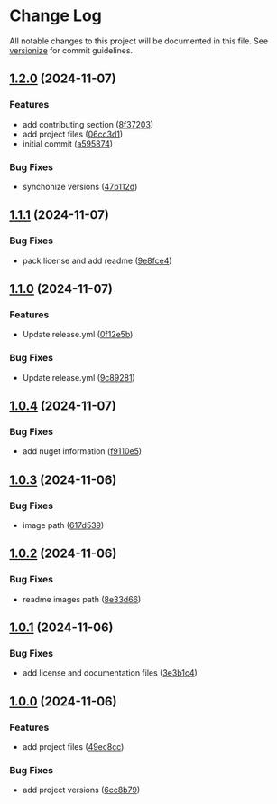 # Change Log

All notable changes to this project will be documented in this file. See [versionize](https://github.com/versionize/versionize) for commit guidelines.

<a name="1.2.0"></a>
## [1.2.0](https://www.github.com/OpenCommissioning/OC_Assistant/releases/tag/v1.2.0) (2024-11-07)

### Features

* add contributing section ([8f37203](https://www.github.com/OpenCommissioning/OC_Assistant/commit/8f37203262700fee8a854c1cfb48c06788609d2c))
* add project files ([06cc3d1](https://www.github.com/OpenCommissioning/OC_Assistant/commit/06cc3d1a0125bacd36d531a56db573b64d19dfcb))
* initial commit ([a595874](https://www.github.com/OpenCommissioning/OC_Assistant/commit/a59587436175e833055aa3638521f269615140af))

### Bug Fixes

* synchonize versions ([47b112d](https://www.github.com/OpenCommissioning/OC_Assistant/commit/47b112d2782ca316c1dec431fdcdabe605929a25))

<a name="1.1.1"></a>
## [1.1.1](https://www.github.com/OpenCommissioning/OC_Assistant_DRY/releases/tag/v1.1.1) (2024-11-07)

### Bug Fixes

* pack license and add readme ([9e8fce4](https://www.github.com/OpenCommissioning/OC_Assistant_DRY/commit/9e8fce4e9603ef37c9fafdde28d2fc1c9f149315))

<a name="1.1.0"></a>
## [1.1.0](https://www.github.com/OpenCommissioning/OC_Assistant_DRY/releases/tag/v1.1.0) (2024-11-07)

### Features

* Update release.yml ([0f12e5b](https://www.github.com/OpenCommissioning/OC_Assistant_DRY/commit/0f12e5b896660f77d34e6bbc6ec4a3aa001c4888))

### Bug Fixes

* Update release.yml ([9c89281](https://www.github.com/OpenCommissioning/OC_Assistant_DRY/commit/9c892815ed6da6f18d09fcf26de80af42592cf0f))

<a name="1.0.4"></a>
## [1.0.4](https://www.github.com/OpenCommissioning/OC_Assistant_DRY/releases/tag/v1.0.4) (2024-11-07)

### Bug Fixes

* add nuget information ([f9110e5](https://www.github.com/OpenCommissioning/OC_Assistant_DRY/commit/f9110e537cad6b84d48e9fa1962a179fb122e3be))

<a name="1.0.3"></a>
## [1.0.3](https://www.github.com/OpenCommissioning/OC_Assistant_DRY/releases/tag/v1.0.3) (2024-11-06)

### Bug Fixes

* image path ([617d539](https://www.github.com/OpenCommissioning/OC_Assistant_DRY/commit/617d539fe6277cf72c7722c325c5edb70e7f5e10))

<a name="1.0.2"></a>
## [1.0.2](https://www.github.com/OpenCommissioning/OC_Assistant_DRY/releases/tag/v1.0.2) (2024-11-06)

### Bug Fixes

* readme images path ([8e33d66](https://www.github.com/OpenCommissioning/OC_Assistant_DRY/commit/8e33d667604292de112006f304b3a2bd4c1e383c))

<a name="1.0.1"></a>
## [1.0.1](https://www.github.com/OpenCommissioning/OC_Assistant_DRY/releases/tag/v1.0.1) (2024-11-06)

### Bug Fixes

* add license and documentation files ([3e3b1c4](https://www.github.com/OpenCommissioning/OC_Assistant_DRY/commit/3e3b1c4dd4f8f48acdcc25dc6f80b0f28968d7db))

<a name="1.0.0"></a>
## [1.0.0](https://www.github.com/OpenCommissioning/OC_Assistant_DRY/releases/tag/v1.0.0) (2024-11-06)

### Features

* add project files ([49ec8cc](https://www.github.com/OpenCommissioning/OC_Assistant_DRY/commit/49ec8cc5144b3d602d89f35d4a58ed64b0b16fc4))

### Bug Fixes

* add project versions ([6cc8b79](https://www.github.com/OpenCommissioning/OC_Assistant_DRY/commit/6cc8b799d34e6385f3807ea9c71bb4f1812fe2f2))

